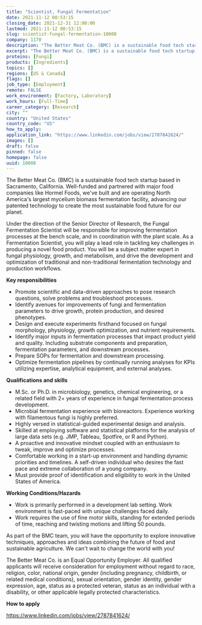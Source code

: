 ```yaml
---
title: "Scientist, Fungal Fermentation"
date: 2021-11-12 00:53:15
closing_date: 2021-12-31 12:00:00
lastmod: 2021-11-12 00:53:15
slug: scientist-fungal-fermentation-10008
company: 1170
description: "The Better Meat Co. (BMC) is a sustainable food tech startup based in Sacramento, California. Well-funded and partnered with major food companies like Hormel Foods, we’ve built and are operating North America’s largest mycelium biomass fermentation facility, advancing our patented technology to create the most sustainable food future for our planet. "
excerpt: "The Better Meat Co. (BMC) is a sustainable food tech startup based in Sacramento, California. Well-funded and partnered with major food companies like Hormel Foods, we’ve built and are operating North America’s largest mycelium biomass fermentation facility, advancing our patented technology to create the most sustainable food future for our planet. "
proteins: [Fungi]
products: [Ingredients]
topics: []
regions: [US & Canada]
flags: []
job_type: [Employment]
remote: FALSE
work_environment: [Factory, Laboratory]
work_hours: [Full-Time]
career_category: [Research]
city: ""
country: "United States"
country_code: "US"
how_to_apply: 
application_link: "https://www.linkedin.com/jobs/view/2787841624/"
images: []
draft: false
pinned: false
homepage: false
uuid: 10008
---
```

The Better Meat Co. (BMC) is a sustainable food tech startup based in
Sacramento, California. Well-funded and partnered with major food
companies like Hormel Foods, we've built and are operating North
America's largest mycelium biomass fermentation facility, advancing our
patented technology to create the most sustainable food future for our
planet. 

Under the direction of the Senior Director of Research, the Fungal
Fermentation Scientist will be responsible for improving fermentation
processes at the bench scale, and in coordination with the plant scale.
As a Fermentation Scientist, you will play a lead role in tackling key
challenges in producing a novel food product. You will be a subject
matter expert in fungal physiology, growth, and metabolism, and drive
the development and optimization of traditional and non-traditional
fermentation technology and production workflows. 

**Key responsibilities**

-   Promote scientific and data-driven approaches to pose research
    questions, solve problems and troubleshoot processes.
-   Identify avenues for improvements of fungi and fermentation
    parameters to drive growth, protein production, and desired
    phenotypes.
-   Design and execute experiments firsthand focused on fungal
    morphology, physiology, growth optimization, and nutrient
    requirements.
-   Identify major inputs in fermentation processes that impact product
    yield and quality. Including substrate components and preparation,
    fermentation parameters, and downstream processes.
-   Prepare SOPs for fermentation and downstream processing.
-   Optimize fermentation pipelines by continually running analyses for
    KPIs utilizing expertise, analytical equipment, and external
    analyses.

**Qualifications and skills**

-   M.Sc. or Ph.D. in microbiology, genetics, chemical engineering, or a
    related field with 2+ years of experience in fungal fermentation
    process development.
-   Microbial fermentation experience with bioreactors. Experience
    working with filamentous fungi is highly preferred. 
-   Highly versed in statistical-guided experimental design and
    analysis. 
-   Skilled at employing software and statistical platforms for the
    analysis of large data sets (e.g. JMP, Tableau, Spotfire, or R and
    Python).
-   A proactive and innovative mindset coupled with an enthusiasm to
    tweak, improve and optimize processes.
-   Comfortable working in a start-up environment and handling dynamic
    priorities and timelines. A self-driven individual who desires the
    fast pace and extreme collaboration of a young company.
-   Must provide proof of identification and eligibility to work in the
    United States of America.

**Working Conditions/Hazards**

-   Work is primarily performed in a development lab setting. Work
    environment is fast-paced with unique challenges faced daily.
-   Work requires the use of fine motor skills, standing for extended
    periods of time, reaching and twisting motions and lifting 50
    pounds.

As part of the BMC team, you will have the opportunity to explore
innovative techniques, approaches and ideas combining the future of food
and sustainable agriculture. We can't wait to change the world with you!

The Better Meat Co. is an Equal Opportunity Employer. All qualified
applicants will receive consideration for employment without regard to
race, religion, color, national origin, gender (including pregnancy,
childbirth, or related medical conditions), sexual orientation, gender
identity, gender expression, age, status as a protected veteran, status
as an individual with a disability, or other applicable legally
protected characteristics.


**How to apply**


<https://www.linkedin.com/jobs/view/2787841624/>
